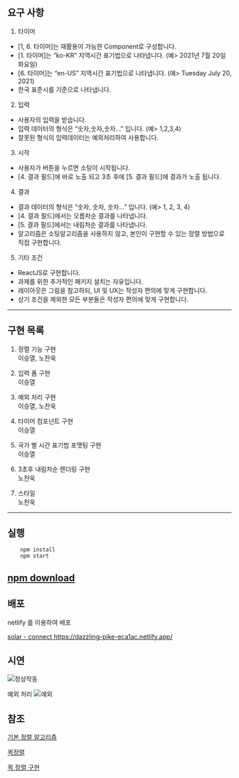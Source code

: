 ## 요구 사항
1. 타이머

- [1, 6. 타이머]는 재활용이 가능한 Component로 구성합니다.
- [1. 타이머]는 “ko-KR” 지역시간 표기법으로 나타냅니다. (예> 2021년 7월 20일 화요일)
- [6. 타이머]는 “en-US” 지역시간 표기법으로 나타냅니다. (예> Tuesday July 20, 2021)
- 한국 표준시를 기준으로 나타냅니다.

2. 입력

- 사용자의 입력을 받습니다.
- 입력 데이터의 형식은 “숫자,숫자,숫자…” 입니다. (예> 1,2,3,4)
- 잘못된 형식의 입력데이터는 예외처리하여 사용합니다.

3. 시작

- 사용자가 버튼을 누르면 소팅이 시작됩니다.
- [4. 결과 필드]에 바로 노출 되고 3초 후에 [5. 결과 필드]에 결과가 노출 됩니다.

4. 결과

- 결과 데이터의 형식은 “숫자, 숫자, 숫자…” 입니다. (예> 1, 2, 3, 4)
- [4. 결과 필드]에서는 오름차순 결과를 나타냅니다.
- [5. 결과 필드]에서는 내림차순 결과를 나타냅니다.
- 알고리즘은 소팅알고리즘을 사용하지 않고, 본인이 구현할 수 있는 정렬 방법으로 직접 구현합니다.

5. 기타 조건

- ReactJS로 구현합니다.
- 과제를 위한 추가적인 패키지 설치는 자유입니다.
- 레이아웃은 그림을 참고하되, UI 및 UX는 작성자 편의에 맞게 구현합니다.
- 상기 조건을 제외한 모든 부분들은 작성자 편의에 맞게 구현합니다.
---
## 구현 목록
1. 정렬 기능 구현  
이승열, 노찬욱
   
2. 입력 폼 구현  
이승열

3. 예외 처리 구현  
이승열, 노찬욱
   
4. 타이머 컴포넌트 구현   
이승열
   
5. 국가 별 시간 표기법 포맷팅 구현  
이승열
6. 3초후 내림차순 렌더링 구현  
노찬욱
   
7. 스타일  
노찬욱
---
## 실행
```
    npm install
    npm start
```
[npm download](https://nodejs.org/en/)
---

## 배포

netlify 를 이용하여 배포

[solar - connect ](https://dazzling-pike-eca1ac.netlify.app/) https://dazzling-pike-eca1ac.netlify.app/


## 시연 


![정상작동](https://user-images.githubusercontent.com/70367265/129677940-7f0b2807-8c7a-4376-a0e6-88d56f1867e0.gif)

예외 처리
![예외](https://user-images.githubusercontent.com/70367265/129695092-cfcec4e0-1251-4f99-b7b0-92639284eb6a.gif)


## 참조
[기본 정렬 알고리즘](https://velog.io/@young_mason/Algorithm-%EC%9E%90%EB%B0%94%EC%8A%A4%ED%81%AC%EB%A6%BD%ED%8A%B8-Sorting-%EC%95%8C%EA%B3%A0%EB%A6%AC%EC%A6%98-Basic%ED%8E%B8)

[퀵정렬](https://www.zerocho.com/category/Algorithm/post/57f72d415141fc5fe4f4ca8b)

[퀵 정렬 구현](https://im-developer.tistory.com/135)
